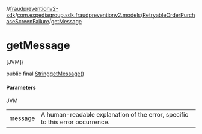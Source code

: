 //[fraudpreventionv2-sdk](../../../index.md)/[com.expediagroup.sdk.fraudpreventionv2.models](../index.md)/[RetryableOrderPurchaseScreenFailure](index.md)/[getMessage](get-message.md)

# getMessage

[JVM]\

public final [String](https://docs.oracle.com/javase/8/docs/api/java/lang/String.html)[getMessage](get-message.md)()

#### Parameters

JVM

| | |
|---|---|
| message | A human-readable explanation of the error, specific to this error occurrence. |
